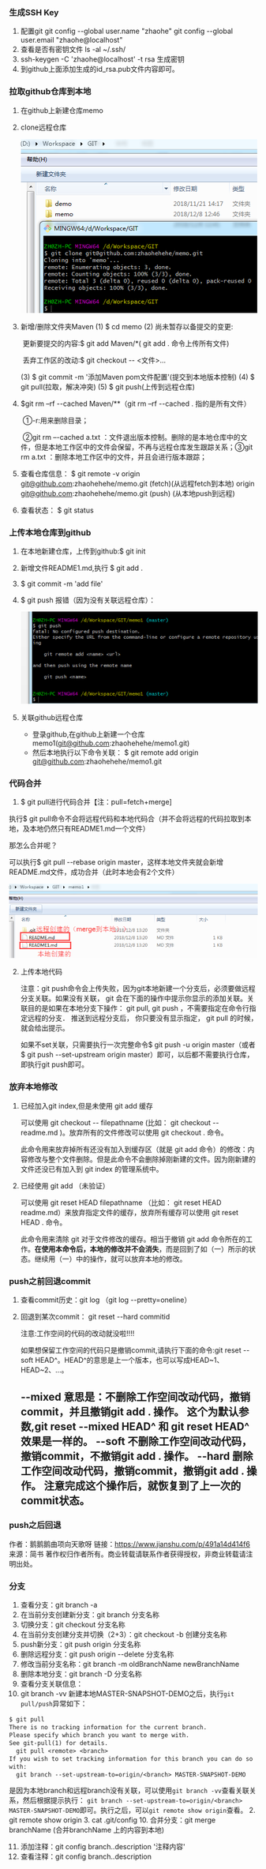 ### 生成SSH Key

1.	配置git
   git config --global user.name "zhaohe"
   git config --global user.email "zhaohe@localhost"
2.	查看是否有密钥文件
        ls -al ~/.ssh/
3.	ssh-keygen -C 'zhaohe@localhost' -t rsa 生成密钥
4.	到github上面添加生成的id_rsa.pub文件内容即可。

### 拉取github仓库到本地

1. 在github上新建仓库memo

2. clone远程仓库

   ![](clone.png)

3. 新增/删除文件夹Maven
   (1)    $ cd memo
   (2)	尚未暂存以备提交的变更:

   ​		更新要提交的内容:$ git add Maven/*( git add . 命令上传所有文件)	

   ​		丢弃工作区的改动:$ git checkout -- <文件>...

   (3)    $ git commit -m '添加Maven pom文件配置'(提交到本地版本控制)
   (4)	$ git pull(拉取，解决冲突)
   (5)	$ git push(上传到远程仓库)

4. $git  rm –rf --cached Maven/**（git  rm –rf --cached . 指的是所有文件）

   ​	①-r:用来删除目录；

   ​	②git rm –-cached a.txt ：文件退出版本控制。删除的是本地仓库中的文件，但是本地工作区中的文件会保留，不再与远程仓库发生跟踪关系；
   ​	③git rm a.txt ：删除本地工作区中的文件，并且会进行版本跟踪；

5. 查看仓库信息：
   $ git remote -v
   origin  git@github.com:zhaohehehe/memo.git (fetch)(从远程fetch到本地)
   origin  git@github.com:zhaohehehe/memo.git (push) (从本地push到远程)
6. 查看状态： $ git status

### 上传本地仓库到github

1. 在本地新建仓库，上传到github:$ git init

2. 新增文件README1.md,执行 $ git add .

3. $ git commit -m 'add file'

4. $ git push 报错（因为没有关联远程仓库）：

   ![](error.png)

5. 关联github远程仓库
   - 登录github,在github上新建一个仓库memo1(git@github.com:zhaohehehe/memo1.git)
   - 然后本地执行以下命令关联：
     $ git remote add origin git@github.com:zhaohehehe/memo1.git

### 代码合并

1.  $ git pull进行代码合并【注：pull=fetch+merge]

   执行$ git pull命令不会将远程代码和本地代码合（并不会将远程的代码拉取到本地，及本地仍然只有README1.md一个文件）

   那怎么合并呢？

   可以执行$ git pull --rebase origin master，这样本地文件夹就会新增README.md文件，成功合并（此时本地会有2个文件）

   ![](merge.png)

2. 上传本地代码

   注意：git push命令会上传失败，因为git本地新建一个分支后，必须要做远程分支关联。如果没有关联， git 会在下面的操作中提示你显示的添加关联。关联目的是如果在本地分支下操作： git pull, git push ，不需要指定在命令行指定远程的分支． 推送到远程分支后， 你只要没有显示指定， git pull 的时候，就会给出提示。

    

   如果不set关联，只需要执行一次完整命令$ git push -u origin master（或者$  git push --set-upstream origin master）即可，以后都不需要执行仓库，即执行git push即可。

### 放弃本地修改

1. 已经加入git index,但是未使用 git add 缓存

   可以使用 git checkout -- filepathname (比如： git checkout -- readme.md  )。放弃所有的文件修改可以使用 git checkout .  命令。

   此命令用来放弃掉所有还没有加入到缓存区（就是 git add 命令）的修改：内容修改与整个文件删除。但是此命令不会删除掉刚新建的文件。因为刚新建的文件还没已有加入到 git index 的管理系统中。

2. 已经使用  git add （未验证）

   可以使用  git reset HEAD filepathname （比如： git reset HEAD readme.md）来放弃指定文件的缓存，放弃所有缓存可以使用 git reset HEAD . 命令。

   此命令用来清除 git  对于文件修改的缓存。相当于撤销 git add 命令所在的工作。**在使用本命令后，本地的修改并不会消失**，而是回到了如（一）所示的状态。继续用（一）中的操作，就可以放弃本地的修改。

### push之前回退commit
	
1. 查看commit历史：git log （git log --pretty=oneline）

2. 回退到某次commit： git reset --hard  commitid 

	注意:工作空间的代码的改动就没啦!!!!
	
	如果想保留工作空间的代码只是撤销commit,请执行下面的命令:git reset --soft HEAD^。HEAD^的意思是上一个版本，也可以写成HEAD~1、HEAD~2、...。
	
	--mixed
		意思是：不删除工作空间改动代码，撤销commit，并且撤销git add . 操作。
		这个为默认参数,git reset --mixed HEAD^ 和 git reset HEAD^ 效果是一样的。
	--soft
		不删除工作空间改动代码，撤销commit，不撤销git add . 操作。
	--hard
		删除工作空间改动代码，撤销commit，撤销git add . 操作。
		注意完成这个操作后，就恢复到了上一次的commit状态。
	-- 
### push之后回退

作者：鹅鹅鹅曲项向天歌呀
链接：https://www.jianshu.com/p/491a14d414f6
来源：简书
著作权归作者所有。商业转载请联系作者获得授权，非商业转载请注明出处。
 


### 分支

1.  查看分支：git branch -a
2. 在当前分支创建新分支：git branch 分支名称
3. 切换分支：git checkout 分支名称
4. 在当前分支创建分支并切换（2+3）：git checkout -b 创建分支名称
5. push新分支：git push origin  分支名称
6. 删除远程分支：git push origin --delete 分支名称
7. 修改当前分支名称：git branch -m oldBranchName newBranchName
8. 删除本地分支：git branch -D 分支名称
9.  查看分支关联信息：
  1. git branch -vv
  新建本地MASTER-SNAPSHOT-DEMO之后，执行`git pull/push`异常如下：
```
$ git pull
There is no tracking information for the current branch.
Please specify which branch you want to merge with.
See git-pull(1) for details.
  git pull <remote> <branch>
If you wish to set tracking information for this branch you can do so with:
  git branch --set-upstream-to=origin/<branch> MASTER-SNAPSHOT-DEMO
```
是因为本地branch和远程branch没有关联，可以使用`git branch -vv`查看关联关系，然后根据提示执行：
`git branch --set-upstream-to=origin/<branch> MASTER-SNAPSHOT-DEMO`即可。执行之后，可以`git remote show origin`查看。
  2. git remote show origin
  3. cat .git/config
10.  合并分支：git merge branchName (合并branchName 上的内容到本地)

11. 添加注释：git config branch.<branch>.description '注释内容'
12. 查看注释：git config branch.<branch>.description


















